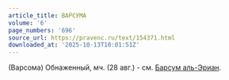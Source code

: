 ```yaml
---
article_title: ВАРСУМА
volume: '6'
page_numbers: '696'
source_url: https://pravenc.ru/text/154371.html
downloaded_at: '2025-10-13T10:01:51Z'
---
```


(Варсома) Обнаженный, мч. (28 авг.) - см. [Барсум аль-Эриан](<https://pravenc.ru/text/Барсум аль-Эриан.html>).
